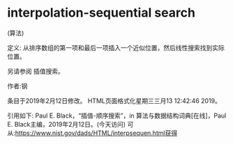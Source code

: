 # interpolation-sequential search


(算法)



定义:
从排序数组的第一项和最后一项插入一个近似位置，然后线性搜索找到实际位置。



另请参阅
插值搜索。


作者:钢







条目于2019年2月12日修改。
HTML页面格式化星期三三月13 12:42:46 2019。



引用如下:
Paul E. Black，“插值-顺序搜索”，in
算法与数据结构词典[在线]，Paul E. Black主编，2019年2月12日。(今天访问)
可从:https://www.nist.gov/dads/HTML/interpsequen.html获得